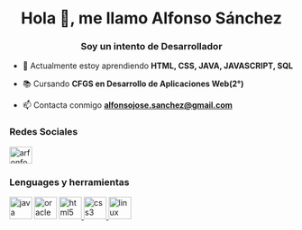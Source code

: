 <h1 align="center">Hola 👋, me llamo Alfonso Sánchez</h1>
<h3 align="center">Soy un intento de Desarrollador</h3>

-   🌱 Actualmente estoy aprendiendo **HTML, CSS, JAVA, JAVASCRIPT, SQL**

-   📚 Cursando **CFGS en Desarrollo de Aplicaciones Web(2°)**

-   📫 Contacta conmigo **alfonsojose.sanchez@gmail.com**

<h3 align="left">Redes Sociales</h3>
<p align="left">
<a href="https://twitter.com/arfonfo" target="blank"><img align="center" src="https://raw.githubusercontent.com/rahuldkjain/github-profile-readme-generator/master/src/images/icons/Social/twitter.svg" alt="arfonfo" height="30" width="40" /></a>
</p>

<h3 align="left">Lenguages y herramientas</h3>
<p align="left"> 
<a href="https://www.java.com/es/" target="_blank" rel="noreferrer"><img src="https://cdn.jsdelivr.net/gh/devicons/devicon/icons/java/java-original.svg" alt="java" width="40" height="40" /></a>
<a href="https://www.oracle.com/es/database/technologies/appdev/sql.html" target="_blank" rel="noreferrer"><img src="https://cdn.jsdelivr.net/gh/devicons/devicon/icons/mysql/mysql-original.svg" alt="oracle SQL" width="40" height="40"/></a>
<a href="https://www.w3.org/html/" target="_blank" rel="noreferrer"> <img src="https://cdn.jsdelivr.net/gh/devicons/devicon/icons/html5/html5-plain.svg" alt="html5" width="40" height="40"/> </a> 
<a href="https://www.w3schools.com/css/" target="_blank" rel="noreferrer"> <img src="https://cdn.jsdelivr.net/gh/devicons/devicon/icons/css3/css3-plain.svg" alt="css3" width="40" height="40"/> </a> 
<a href="https://www.linux.org/" target="_blank" rel="noreferrer"> <img src="https://www.svgrepo.com/show/448236/linux.svg" alt="linux" width="40" height="40"/> </a> 
</p>
